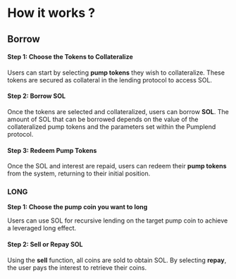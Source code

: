 # How it works ?

## Borrow

#### Step 1: Choose the Tokens to Collateralize

Users can start by selecting **pump tokens** they wish to collateralize. These tokens are secured as collateral in the lending protocol to access SOL.

#### Step 2: Borrow SOL

Once the tokens are selected and collateralized, users can borrow **SOL**. The amount of SOL that can be borrowed depends on the value of the collateralized pump tokens and the parameters set within the Pumplend protocol.

#### Step 3: Redeem Pump Tokens

Once the SOL and interest are repaid, users can redeem their **pump tokens** from the system, returning to their initial position.

### LONG

**Step 1: Choose the pump coin you want to long**

Users can use SOL for recursive lending on the target pump coin to achieve a leveraged long effect.

#### Step 2: Sell  or Repay SOL

Using the **sell** function, all coins are sold to obtain SOL. By selecting **repay**, the user pays the interest to retrieve their coins.







